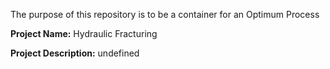 The purpose of this repository is to be a container for an Optimum Process


**Project Name:** Hydraulic Fracturing

**Project Description:** undefined
